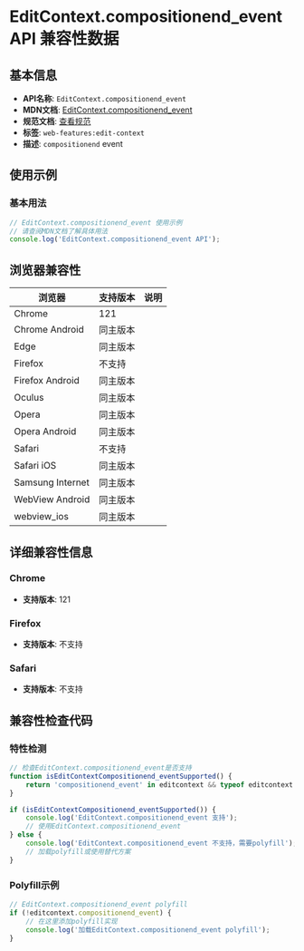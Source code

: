 # EditContext.compositionend_event API 兼容性数据

## 基本信息

- **API名称**: `EditContext.compositionend_event`
- **MDN文档**: [EditContext.compositionend_event](https://developer.mozilla.org/docs/Web/API/EditContext/compositionend_event)
- **规范文档**: [查看规范](https://w3c.github.io/edit-context/#dom-editcontext-oncompositionend)
- **标签**: `web-features:edit-context`
- **描述**: `compositionend` event

## 使用示例

### 基本用法

```javascript
// EditContext.compositionend_event 使用示例
// 请查阅MDN文档了解具体用法
console.log('EditContext.compositionend_event API');
```

## 浏览器兼容性

| 浏览器 | 支持版本 | 说明 |
|--------|----------|------|
| Chrome | 121 |  |
| Chrome Android | 同主版本 |  |
| Edge | 同主版本 |  |
| Firefox | 不支持 |  |
| Firefox Android | 同主版本 |  |
| Oculus | 同主版本 |  |
| Opera | 同主版本 |  |
| Opera Android | 同主版本 |  |
| Safari | 不支持 |  |
| Safari iOS | 同主版本 |  |
| Samsung Internet | 同主版本 |  |
| WebView Android | 同主版本 |  |
| webview_ios | 同主版本 |  |

## 详细兼容性信息

### Chrome

- **支持版本**: 121

### Firefox

- **支持版本**: 不支持

### Safari

- **支持版本**: 不支持

## 兼容性检查代码

### 特性检测

```javascript
// 检查EditContext.compositionend_event是否支持
function isEditContextCompositionend_eventSupported() {
    return 'compositionend_event' in editcontext && typeof editcontext.compositionend_event === 'function';
}

if (isEditContextCompositionend_eventSupported()) {
    console.log('EditContext.compositionend_event 支持');
    // 使用EditContext.compositionend_event
} else {
    console.log('EditContext.compositionend_event 不支持，需要polyfill');
    // 加载polyfill或使用替代方案
}
```

### Polyfill示例

```javascript
// EditContext.compositionend_event polyfill
if (!editcontext.compositionend_event) {
    // 在这里添加polyfill实现
    console.log('加载EditContext.compositionend_event polyfill');
}
```

